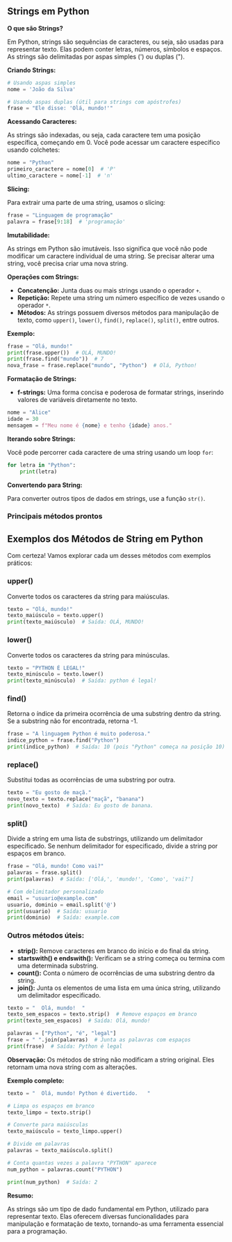 ## Strings em Python

**O que são Strings?**

Em Python, strings são sequências de caracteres, ou seja, são usadas para representar texto. Elas podem conter letras, números, símbolos e espaços. As strings são delimitadas por aspas simples (') ou duplas ("). 

**Criando Strings:**

```python
# Usando aspas simples
nome = 'João da Silva'

# Usando aspas duplas (útil para strings com apóstrofes)
frase = "Ele disse: 'Olá, mundo!'"
```

**Acessando Caracteres:**

As strings são indexadas, ou seja, cada caractere tem uma posição específica, começando em 0. Você pode acessar um caractere específico usando colchetes:

```python
nome = "Python"
primeiro_caractere = nome[0]  # 'P'
ultimo_caractere = nome[-1]  # 'n'
```

**Slicing:**

Para extrair uma parte de uma string, usamos o slicing:

```python
frase = "Linguagem de programação"
palavra = frase[9:18]  # 'programação'
```

**Imutabilidade:**

As strings em Python são imutáveis. Isso significa que você não pode modificar um caractere individual de uma string. Se precisar alterar uma string, você precisa criar uma nova string.

**Operações com Strings:**

* **Concatenção:** Junta duas ou mais strings usando o operador `+`.
* **Repetição:** Repete uma string um número específico de vezes usando o operador `*`.
* **Métodos:** As strings possuem diversos métodos para manipulação de texto, como `upper()`, `lower()`, `find()`, `replace()`, `split()`, entre outros.

**Exemplo:**

```python
frase = "Olá, mundo!"
print(frase.upper())  # OLÁ, MUNDO!
print(frase.find("mundo"))  # 7
nova_frase = frase.replace("mundo", "Python")  # Olá, Python!
```

**Formatação de Strings:**

* **f-strings:** Uma forma concisa e poderosa de formatar strings, inserindo valores de variáveis diretamente no texto.

```python
nome = "Alice"
idade = 30
mensagem = f"Meu nome é {nome} e tenho {idade} anos."
```

**Iterando sobre Strings:**

Você pode percorrer cada caractere de uma string usando um loop `for`:

```python
for letra in "Python":
    print(letra)
```

**Convertendo para String:**

Para converter outros tipos de dados em strings, use a função `str()`.

### Principais métodos prontos

## Exemplos dos Métodos de String em Python

Com certeza! Vamos explorar cada um desses métodos com exemplos práticos:

### upper()
Converte todos os caracteres da string para maiúsculas.

```python
texto = "Olá, mundo!"
texto_maiúsculo = texto.upper()
print(texto_maiúsculo)  # Saída: OLÁ, MUNDO!
```

### lower()
Converte todos os caracteres da string para minúsculas.

```python
texto = "PYTHON É LEGAL!"
texto_minúsculo = texto.lower()
print(texto_minúsculo)  # Saída: python é legal!
```

### find()
Retorna o índice da primeira ocorrência de uma substring dentro da string. Se a substring não for encontrada, retorna -1.

```python
frase = "A linguagem Python é muito poderosa."
indice_python = frase.find("Python")
print(indice_python)  # Saída: 10 (pois "Python" começa na posição 10)
```

### replace()
Substitui todas as ocorrências de uma substring por outra.

```python
texto = "Eu gosto de maçã."
novo_texto = texto.replace("maçã", "banana")
print(novo_texto)  # Saída: Eu gosto de banana.
```

### split()
Divide a string em uma lista de substrings, utilizando um delimitador especificado. Se nenhum delimitador for especificado, divide a string por espaços em branco.

```python
frase = "Olá, mundo! Como vai?"
palavras = frase.split()
print(palavras)  # Saída: ['Olá,', 'mundo!', 'Como', 'vai?']

# Com delimitador personalizado
email = "usuario@example.com"
usuario, dominio = email.split('@')
print(usuario)  # Saída: usuario
print(dominio)  # Saída: example.com
```

### Outros métodos úteis:

* **strip():** Remove caracteres em branco do início e do final da string.
* **startswith() e endswith():** Verificam se a string começa ou termina com uma determinada substring.
* **count():** Conta o número de ocorrências de uma substring dentro da string.
* **join():** Junta os elementos de uma lista em uma única string, utilizando um delimitador especificado.

```python
texto = "  Olá, mundo!  "
texto_sem_espacos = texto.strip()  # Remove espaços em branco
print(texto_sem_espacos)  # Saída: Olá, mundo!

palavras = ["Python", "é", "legal"]
frase = " ".join(palavras)  # Junta as palavras com espaços
print(frase)  # Saída: Python é legal
```

**Observação:** Os métodos de string não modificam a string original. Eles retornam uma nova string com as alterações.

**Exemplo completo:**

```python
texto = "  Olá, mundo! Python é divertido.   "

# Limpa os espaços em branco
texto_limpo = texto.strip()

# Converte para maiúsculas
texto_maiúsculo = texto_limpo.upper()

# Divide em palavras
palavras = texto_maiúsculo.split()

# Conta quantas vezes a palavra "PYTHON" aparece
num_python = palavras.count("PYTHON")

print(num_python)  # Saída: 2
```

**Resumo:**

As strings são um tipo de dado fundamental em Python, utilizado para representar texto. Elas oferecem diversas funcionalidades para manipulação e formatação de texto, tornando-as uma ferramenta essencial para a programação.
